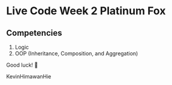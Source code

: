 # Live Code Week 2 Platinum Fox

## Competencies

1. Logic
2. OOP (Inheritance, Composition, and Aggregation)

Good luck! :tada:

KevinHimawanHie